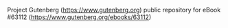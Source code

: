 Project Gutenberg (https://www.gutenberg.org) public repository for
eBook #63112 (https://www.gutenberg.org/ebooks/63112)

